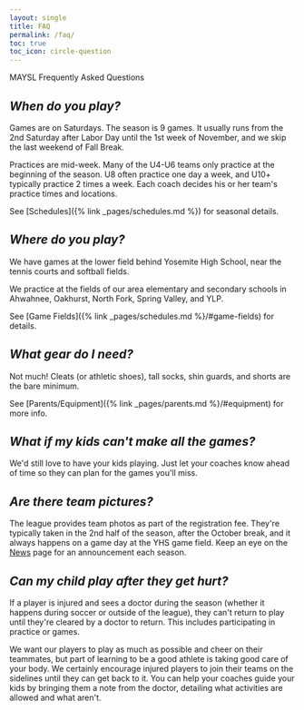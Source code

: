 ```yaml
---
layout: single
title: FAQ
permalink: /faq/
toc: true
toc_icon: circle-question
---
```


MAYSL Frequently Asked Questions


## _When do you play?_

Games are on Saturdays. The season is 9 games. It usually runs from the 2nd
Saturday after Labor Day until the 1st week of November, and we skip the last
weekend of Fall Break.

Practices are mid-week. Many of the U4-U6 teams only practice at the beginning
of the season. U8 often practice one day a week, and U10+ typically practice
2 times a week. Each coach decides his or her team's practice times and locations.

See [Schedules]({% link _pages/schedules.md %}) for seasonal details.


## _Where do you play?_

We have games at the lower field behind Yosemite High School,
near the tennis courts and softball fields.

We practice at the fields of our area elementary and secondary
schools in Ahwahnee, Oakhurst, North Fork, Spring Valley, and YLP.

See [Game Fields]({% link _pages/schedules.md %}/#game-fields) for details.


## _What gear do I need?_

Not much! Cleats (or athletic shoes), tall socks, shin guards, and shorts are
the bare minimum.

See [Parents/Equipment]({% link _pages/parents.md %}/#equipment) for more info.


## _What if my kids can't make all the games?_

We'd still love to have your kids playing. Just let your coaches know
ahead of time so they can plan for the games you'll miss.


## _Are there team pictures?_

The league provides team photos as part of the registration fee.
They're typically taken in the 2nd half of the season, after the
October break, and it always happens on a game day at the YHS
game field. Keep an eye on the [News](/news/) page for an
announcement each season.


## _Can my child play after they get hurt?_

If a player is injured and sees a doctor during the season (whether it happens
during soccer or outside of the league), they can't return to play until they're
cleared by a doctor to return. This includes participating in practice or games.

We want our players to play as much as possible and cheer on their teammates,
but part of learning to be a good athlete is taking good care of your body. We
certainly encourage injured players to join their teams on the sidelines until they
can get back to it. You can help your coaches guide your kids by bringing them a note
from the doctor, detailing what activities are allowed and what aren't.
